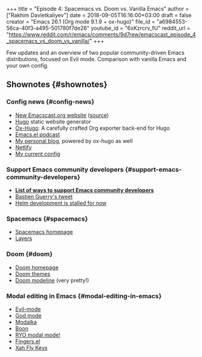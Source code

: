 +++
title = "Episode 4: Spacemacs vs. Doom vs. Vanilla Emacs"
author = ["Rakhim Davletkaliyev"]
date = 2018-09-05T16:16:00+03:00
draft = false
creator = "Emacs 26.1 (Org mode 9.1.9 + ox-hugo)"
file_id = "a6984553-56ca-40f3-a495-501780f7de26"
youtube_id = "6xKzrcrv_fU"
reddit_url = "https://www.reddit.com/r/emacs/comments/9d7rew/emacscast_episode_4_spacemacs_vs_doom_vs_vanilla/"
+++

Few updates and an overview of two popular community-driven Emacs distributions, focused on Evil mode. Comparison with vanilla Emacs and your own config.


## Shownotes {#shownotes}


### Config news {#config-news}

-   [New Emacscast.org website](https://emacscast.org) ([source](https://github.com/freetonik/emacscast.org))
-   [Hugo](https://gohugo.io/) static website generator
-   [Ox-Hugo](https://github.com/kaushalmodi/ox-hugo): A carefully crafted Org exporter back-end for Hugo
-   [Emacs.el podcast](https://emacsel.com/)
-   [My personal blog](https://rakhim.org/), powered by ox-hugo as well
-   [Netlify](https://www.netlify.com/)
-   [My current config](https://github.com/freetonik/emacs-dotfiles)


### Support Emacs community developers {#support-emacs-community-developers}

-   **[List of ways to support Emacs community developers](https://github.com/freetonik/support-emacs-community-devs)**
-   [Bastien Guerry's tweet](https://twitter.com/bzg2/status/970281120880300033)
-   [Helm development is stalled for now](https://github.com/emacs-helm/helm/issues/2083)


### Spacemacs {#spacemacs}

-   [Spacemacs homepage](http://spacemacs.org/)
-   [Layers](http://spacemacs.org/layers/LAYERS.html)


### Doom {#doom}

-   [Doom homepage](https://github.com/hlissner/doom-emacs)
-   [Doom themes](https://github.com/hlissner/emacs-doom-themes)
-   [Doom modeline](https://github.com/hlissner/doom-emacs/tree/master/modules/ui/doom-modeline) (very pretty!)


### Modal editing in Emacs {#modal-editing-in-emacs}

-   [Evil-mode](https://github.com/emacs-evil/evil)
-   [God mode](https://github.com/chrisdone/god-mode)
-   [Modalka](https://github.com/mrkkrp/modalka)
-   [Boon](https://github.com/jyp/boon)
-   [RYO modal mode!](https://github.com/Kungsgeten/ryo-modal)
-   [Fingers.el](https://github.com/fgeller/fingers.el)
-   [Xah Fly Keys](http://ergoemacs.org/misc/ergoemacs%5Fvi%5Fmode.html)
